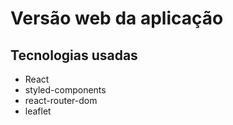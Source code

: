 # Versão web da aplicação

## Tecnologias usadas

* React
* styled-components
* react-router-dom
* leaflet
